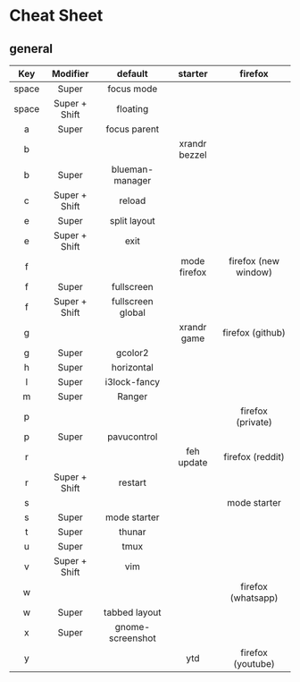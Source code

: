 # Cheat Sheet
## general

| Key   | Modifier      | default           | starter       | firefox              |
| :---: | :-----------: | :---------------: | :-----------: | :------------------: |
| space | Super         | focus mode        |               |                      |
| space | Super + Shift | floating          |               |                      |
| a     | Super         | focus parent      |               |                      |
| b     |               |                   | xrandr bezzel |                      |
| b     | Super         | blueman-manager   |               |                      |
| c     | Super + Shift | reload            |               |                      |
| e     | Super         | split layout      |               |                      |
| e     | Super + Shift | exit              |               |                      |
| f     |               |                   | mode firefox  | firefox (new window) |
| f     | Super         | fullscreen        |               |                      |
| f     | Super + Shift | fullscreen global |               |                      |
| g     |               |                   | xrandr game   | firefox (github)     |
| g     | Super         | gcolor2           |               |                      |
| h     | Super         | horizontal        |               |                      |
| l     | Super         | i3lock-fancy      |               |                      |
| m     | Super         | Ranger            |               |                      |
| p     |               |                   |               | firefox (private)    |
| p     | Super         | pavucontrol       |               |                      |
| r     |               |                   | feh update    | firefox (reddit)     |
| r     | Super + Shift | restart           |               |                      |
| s     |               |                   |               | mode starter         |
| s     | Super         | mode starter      |               |                      |
| t     | Super         | thunar            |               |                      |
| u     | Super         | tmux              |               |                      |
| v     | Super + Shift | vim               |               |                      |
| w     |               |                   |               | firefox (whatsapp)   |
| w     | Super         | tabbed layout     |               |                      |
| x     | Super         | gnome-screenshot  |               |                      |
| y     |               |                   | ytd           | firefox (youtube)    |

